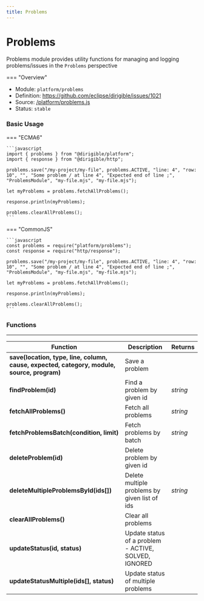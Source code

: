 ```yaml
---
title: Problems
---
```


Problems
===

Problems module provides utility functions for managing and logging problems/issues in the `Problems` perspective

=== "Overview"
- Module: `platform/problems`
- Definition: https://github.com/eclipse/dirigible/issues/1021
- Source: [/platform/problems.js](https://github.com/eclipse/dirigible/blob/master/components/api-platform/src/main/resources/META-INF/dirigible/platform/problems.js)
- Status: `stable`


### Basic Usage

=== "ECMA6"

    ```javascript
    import { problems } from "@dirigible/platform";
    import { response } from "@dirigible/http";

    problems.save("/my-project/my-file", problems.ACTIVE, "line: 4", "row: 10", "", "Some problem / at line 4", "Expected end of line ;", "ProblemsModule", "my-file.mjs", "my-file.mjs");

    let myProblems = problems.fetchAllProblems();

    response.println(myProblems);

    problems.clearAllProblems();
    ```

=== "CommonJS"

    ```javascript
    const problems = require("platform/problems");
    const response = require("http/response");

    problems.save("/my-project/my-file", problems.ACTIVE, "line: 4", "row: 10", "", "Some problem / at line 4", "Expected end of line ;", "ProblemsModule", "my-file.mjs", "my-file.mjs");

    let myProblems = problems.fetchAllProblems();

    response.println(myProblems);

    problems.clearAllProblems();
    ```


### Functions

---

Function     | Description | Returns
------------ | ----------- | --------
**save(location, type, line, column, cause, expected, category, module, source, program)**   | Save a problem | 
**findProblem(id)**   | Find a problem by given id | *string*
**fetchAllProblems()**   | Fetch all problems | *string*
**fetchProblemsBatch(condition, limit)**   | Fetch problems by batch | *string*
**deleteProblem(id)**   | Delete problem by given id |
**deleteMultipleProblemsById(ids[])**   | Delete multiple problems by given list of ids | *string*
**clearAllProblems()**   | Clear all problems |
**updateStatus(id, status)**   | Update status of a problem - ACTIVE, SOLVED, IGNORED |
**updateStatusMultiple(ids[], status)**   | Update status of multiple problems |

